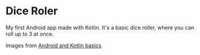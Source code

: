 # Dice Roler

My first Android app made with Kotlin. It's a basic dice roller, where you can roll up to 3 at once.


Images from [Android and Kotlin basics](https://developer.android.com/courses/android-basics-kotlin)